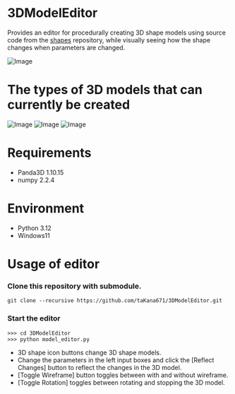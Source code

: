 # 3DModelEditor

Provides an editor for procedurally creating 3D shape models using source code from the [shapes](https://github.com/taKana671/shapes) repository, while visually seeing how the shape changes when parameters are changed.

![Image](https://github.com/user-attachments/assets/f0ca5f64-3fab-4d1e-8802-c4eb55fae32e)

# The types of 3D models that can currently be created

![Image](https://github.com/user-attachments/assets/80f25c17-43d3-4722-a0b2-fc3e1b386bbd)
![Image](https://github.com/user-attachments/assets/53c42085-b5e5-445c-919e-cb305e61686f)
![Image](https://github.com/user-attachments/assets/28bcdd21-c640-442f-ad01-05a8e0fa1f07)

# Requirements
* Panda3D 1.10.15
* numpy 2.2.4

# Environment
* Python 3.12
* Windows11

# Usage of editor

### Clone this repository with submodule.

```
git clone --recursive https://github.com/taKana671/3DModelEditor.git
```

### Start the editor

```
>>> cd 3DModelEditor
>>> python model_editor.py
```

* 3D shape icon buttons change 3D shape models.
* Change the parameters in the left input boxes and click the [Reflect Changes] button to reflect the changes in the 3D model.
* [Toggle Wireframe] button toggles between with and without wireframe.
* [Toggle Rotation] toggles between rotating and stopping the 3D model.


